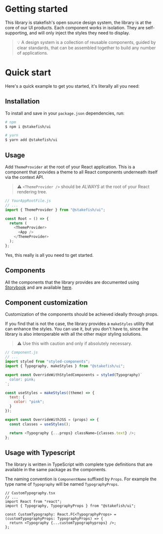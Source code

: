 # Getting started

This library is stakefish's open source design system, the library is at the core of our UI products.
Each component works in isolation. They are self-supporting, and will only inject the styles they need to display.

> 💡 A design system is a collection of reusable components, guided by clear standards, that can be assembled together to build any number of applications.

# Quick start

Here's a quick example to get you started, it's literally all you need:

## Installation

To install and save in your `package.json` dependencies, run:

```bash
# npm
$ npm i @stakefish/ui

# yarn
$ yarn add @stakefish/ui
```

## Usage

Add `ThemeProvider` at the root of your React application.
This is a component that provides a theme to all React components underneath itself via the context API.

> ⚠️ `<ThemeProvider />` should be _ALWAYS_ at the root of your React rendering tree.

```js
// YourAppRootFile.js
// ...
import { ThemeProvider } from "@stakefish/ui";

const Root = () => {
  return (
    <ThemeProvider>
      <App />
    </ThemeProvider>
  );
};
```

Yes, this really is all you need to get started.

## Components

All the components that the library provides are documented using [Storybook](https://storybook.js.org/) and are available [here](https://stakefish.github.io/stakefish-ui).

## Component customization

Customization of the components should be achieved ideally through props.

If you find that is not the case, the library provides a `makeStyles` utility that can enhance the styles. You can use it, but you don't have to, since the library is also interoperable with all the other major styling solutions.

> ⚠️ Use this with caution and only if absolutely necessary.

```js
// Component.js
// ...
import styled from "styled-components";
import { Typography, makeStyles } from "@stakefish/ui";

export const OverrideWithStyledComponents = styled(Typography)`
  color: pink;
`;

const useStyles = makeStyles((theme) => {
  text: {
    color: "pink";
  }
});

export const OverrideWithJSS = (props) => {
  const classes = useStyles();

  return <Typography {...props} className={classes.text} />;
};
```

## Usage with Typescript

The library is written in TypeScript with complete type definitions that are available in the same package as the components.

The naming convention is `ComponentName` suffixed by `Props`. For example the type name of `Typography` will be named `TypographyProps`.

```tsx
// CustomTypography.tsx
// ...
import React from "react";
import { Typography, TypographyProps } from "@stakefish/ui";

const CustomTypography: React.FC<TypographyProps> = (customTypographyProps: TypographyProps) => {
  return <Typography {...customTypographyprops} />;
};
```
